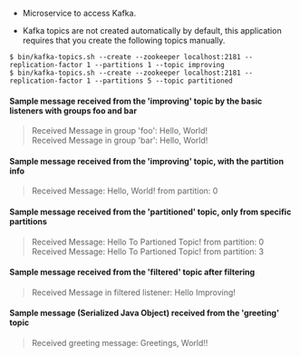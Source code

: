 
- Microservice to access Kafka. 

- Kafka topics are not created automatically by default, this application requires that you create the following topics manually.

`$ bin/kafka-topics.sh --create --zookeeper localhost:2181 --replication-factor 1 --partitions 1 --topic improving`<br>
`$ bin/kafka-topics.sh --create --zookeeper localhost:2181 --replication-factor 1 --partitions 5 --topic partitioned`<br>


#### Sample message received from the 'improving' topic by the basic listeners with groups foo and bar
>Received Message in group 'foo': Hello, World!<br>
Received Message in group 'bar': Hello, World!

#### Sample message received from the 'improving' topic, with the partition info
>Received Message: Hello, World! from partition: 0

#### Sample message received from the 'partitioned' topic, only from specific partitions
>Received Message: Hello To Partioned Topic! from partition: 0<br>
Received Message: Hello To Partioned Topic! from partition: 3

#### Sample message received from the 'filtered' topic after filtering
>Received Message in filtered listener: Hello Improving!

#### Sample message (Serialized Java Object) received from the 'greeting' topic
>Received greeting message: Greetings, World!!
